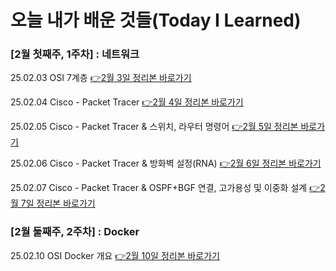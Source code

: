 # 오늘 내가 배운 것들(Today I Learned)

### [2월 첫째주, 1주차] : 네트워크

25.02.03 OSI 7계층 [👉2월 3일 정리본 바로가기](/Apr/2025-02-03.md)

25.02.04 Cisco - Packet Tracer [👉2월 4일 정리본 바로가기](/Apr/2025-02-04.md)

25.02.05 Cisco - Packet Tracer & 스위치, 라우터 명령어 [👉2월 5일 정리본 바로가기](/Apr/2025-02-05.md)

25.02.06 Cisco - Packet Tracer & 방화벽 설정(RNA) [👉2월 6일 정리본 바로가기](/Apr/2025-02-06.md)

25.02.07 Cisco - Packet Tracer & OSPF+BGF 연결, 고가용성 및 이중화 설계 [👉2월 7일 정리본 바로가기](/Apr/2025-02-07.md)


### [2월 둘째주, 2주차] : Docker

25.02.10 OSI Docker 개요 [👉2월 10일 정리본 바로가기](/Apr/2025-02-10.md)
